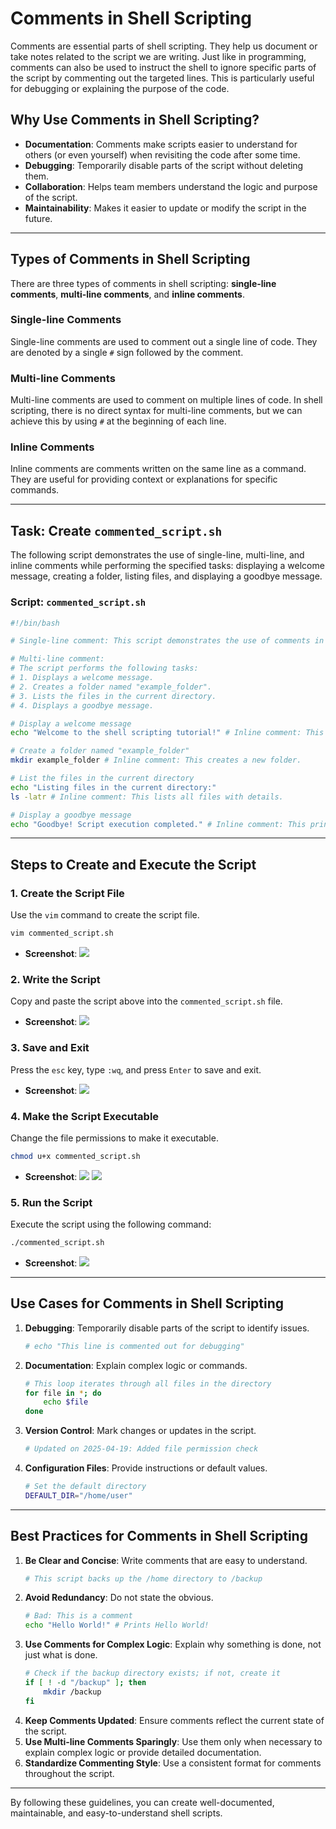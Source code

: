 # Comments in Shell Scripting

Comments are essential parts of shell scripting. They help us document or take notes related to the script we are writing. Just like in programming, comments can also be used to instruct the shell to ignore specific parts of the script by commenting out the targeted lines. This is particularly useful for debugging or explaining the purpose of the code.

## Why Use Comments in Shell Scripting?

- **Documentation**: Comments make scripts easier to understand for others (or even yourself) when revisiting the code after some time.
- **Debugging**: Temporarily disable parts of the script without deleting them.
- **Collaboration**: Helps team members understand the logic and purpose of the script.
- **Maintainability**: Makes it easier to update or modify the script in the future.

---

## Types of Comments in Shell Scripting

There are three types of comments in shell scripting: **single-line comments**, **multi-line comments**, and **inline comments**.

### Single-line Comments

Single-line comments are used to comment out a single line of code. They are denoted by a single `#` sign followed by the comment.

### Multi-line Comments

Multi-line comments are used to comment on multiple lines of code. In shell scripting, there is no direct syntax for multi-line comments, but we can achieve this by using `#` at the beginning of each line.

### Inline Comments

Inline comments are comments written on the same line as a command. They are useful for providing context or explanations for specific commands.

---

## Task: Create `commented_script.sh`

The following script demonstrates the use of single-line, multi-line, and inline comments while performing the specified tasks: displaying a welcome message, creating a folder, listing files, and displaying a goodbye message.

### Script: `commented_script.sh`

```bash
#!/bin/bash

# Single-line comment: This script demonstrates the use of comments in shell scripting.

# Multi-line comment:
# The script performs the following tasks:
# 1. Displays a welcome message.
# 2. Creates a folder named "example_folder".
# 3. Lists the files in the current directory.
# 4. Displays a goodbye message.

# Display a welcome message
echo "Welcome to the shell scripting tutorial!" # Inline comment: This prints a welcome message.

# Create a folder named "example_folder"
mkdir example_folder # Inline comment: This creates a new folder.

# List the files in the current directory
echo "Listing files in the current directory:"
ls -latr # Inline comment: This lists all files with details.

# Display a goodbye message
echo "Goodbye! Script execution completed." # Inline comment: This prints a goodbye message.
```

---

## Steps to Create and Execute the Script

### 1. Create the Script File

Use the `vim` command to create the script file.

```bash
vim commented_script.sh
```

- **Screenshot**: 
![](./img/01.png)

### 2. Write the Script

Copy and paste the script above into the `commented_script.sh` file.

- **Screenshot**:
![](./img/02.png)
### 3. Save and Exit

Press the `esc` key, type `:wq`, and press `Enter` to save and exit.

- **Screenshot**:
![](./img/03.png)

### 4. Make the Script Executable

Change the file permissions to make it executable.

```bash
chmod u+x commented_script.sh
```

- **Screenshot**: 
![](./img/04.png)
![](./img/05.png)

### 5. Run the Script

Execute the script using the following command:

```bash
./commented_script.sh
```

- **Screenshot**: 
![](./img/06.png)
---

## Use Cases for Comments in Shell Scripting

1. **Debugging**: Temporarily disable parts of the script to identify issues.
   ```bash
   # echo "This line is commented out for debugging"
   ```
2. **Documentation**: Explain complex logic or commands.
   ```bash
   # This loop iterates through all files in the directory
   for file in *; do
       echo $file
   done
   ```
3. **Version Control**: Mark changes or updates in the script.
   ```bash
   # Updated on 2025-04-19: Added file permission check
   ```
4. **Configuration Files**: Provide instructions or default values.
   ```bash
   # Set the default directory
   DEFAULT_DIR="/home/user"
   ```

---

## Best Practices for Comments in Shell Scripting

1. **Be Clear and Concise**: Write comments that are easy to understand.
   ```bash
   # This script backs up the /home directory to /backup
   ```
2. **Avoid Redundancy**: Do not state the obvious.
   ```bash
   # Bad: This is a comment
   echo "Hello World!" # Prints Hello World!
   ```
3. **Use Comments for Complex Logic**: Explain why something is done, not just what is done.
   ```bash
   # Check if the backup directory exists; if not, create it
   if [ ! -d "/backup" ]; then
       mkdir /backup
   fi
   ```
4. **Keep Comments Updated**: Ensure comments reflect the current state of the script.
5. **Use Multi-line Comments Sparingly**: Use them only when necessary to explain complex logic or provide detailed documentation.
6. **Standardize Commenting Style**: Use a consistent format for comments throughout the script.

---

By following these guidelines, you can create well-documented, maintainable, and easy-to-understand shell scripts.